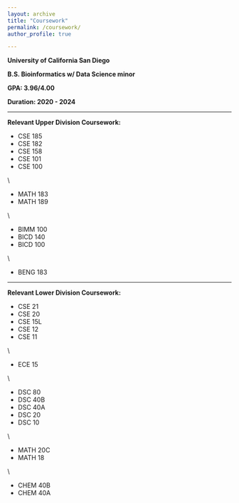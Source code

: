 ```yaml
---
layout: archive
title: "Coursework"
permalink: /coursework/
author_profile: true

---
```


**University of California San Diego**

**B.S. Bioinformatics w/ Data Science minor** 

**GPA: 3.96/4.00**

**Duration: 2020 - 2024**

---

**Relevant Upper Division Coursework:**

- CSE 185
- CSE 182
- CSE 158
- CSE 101
- CSE 100

\

- MATH 183
- MATH 189

\

- BIMM 100
- BICD 140
- BICD 100

\

- BENG 183

---

**Relevant Lower Division Coursework:**

- CSE 21
- CSE 20
- CSE 15L
- CSE 12
- CSE 11

\

- ECE 15

\

- DSC 80
- DSC 40B
- DSC 40A
- DSC 20
- DSC 10

\

- MATH 20C
- MATH 18

\

- CHEM 40B
- CHEM 40A

